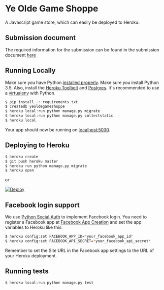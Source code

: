 # Ye Olde Game Shoppe

A Javascript game store, which can easily be deployed to Heroku.

## Submission document

The required information for the submission can be found in the submission
document [here](doc/YeOldeGameShoppeSubmissionDocument.pdf)

## Running Locally

Make sure you have Python [installed properly](http://install.python-guide.org). Make sure you install Python 3.5. Also, install the [Heroku Toolbelt](https://toolbelt.heroku.com/) and [Postgres](https://devcenter.heroku.com/articles/heroku-postgresql#local-setup). It's recommended to use a [virtualenv](http://docs.python-guide.org/en/latest/dev/virtualenvs/) with Python.

```sh
$ pip install -r requirements.txt
$ createdb yeoldegameshoppe
$ heroku local:run python manage.py migrate
$ heroku local:run python manage.py collectstatic
$ heroku local
```

Your app should now be running on [localhost:5000](http://localhost:5000/).

## Deploying to Heroku

```sh
$ heroku create
$ git push heroku master
$ heroku run python manage.py migrate
$ heroku open
```

or

[![Deploy](https://www.herokucdn.com/deploy/button.png)](https://heroku.com/deploy)

## Facebook login support

We use [Python Social Auth](http://python-social-auth.readthedocs.org/en/stable/backends/facebook.html?highlight=facebook) to implement Facebook login. You need to register a Facebook app at [Facebook App Creation](http://developers.facebook.com/setup/) and set the app variables to Heroku like this:

```sh
$ heroku config:set FACEBOOK_APP_ID=*your_facebook_app_id*
$ heroku config:set FACEBOOK_API_SECRET=*your_facebook_api_secret*
```

Remember to set the Site URL in the Facebook app settings to the URL of your Heroku deployment.

## Running tests

```sh
$ heroku local:run python manage.py test
```

